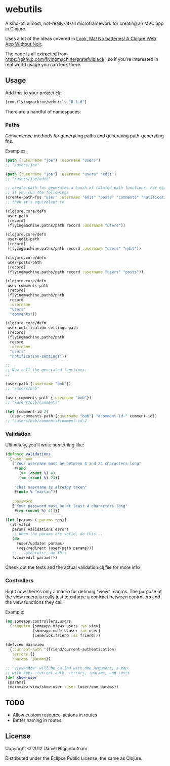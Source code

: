 # webutils

A kind-of, almost, not-really-at-all microframework for creating an
MVC app in Clojure.

Uses a lot of the ideas covered in
[Look, Ma! No batteries! A Clojure Web App Without Noir](http://www.flyingmachinestudios.com/programming/dissecting-gratefulplace/).

The code is all extracted from https://github.com/flyingmachine/gratefulplace , so if you're interested in real world usage you can look there.

## Usage

Add this to your project.clj:

```clojure
[com.flyingmachine/webutils "0.1.0"]
```

There are a handful of namespaces:

### Paths

Convenience methods for generating paths and generating
path-generating fns.

Examples:

```clojure
(path {:username "joe"} :username "users")
;; "/users/joe"

(path {:username "joe"} :username "users" "edit")
;; "/users/joe/edit"

;; create-path-fns generates a bunch of related path functions. For example,
;; if you run the following:
(create-path-fns "user" :username "edit" "posts" "comments" "notification-settings")
;; then it's equivalent to

(clojure.core/defn
 user-path
 [record]
 (flyingmachine.paths/path record :username "users"))

(clojure.core/defn
 user-edit-path
 [record]
 (flyingmachine.paths/path record :username "users" "edit"))

(clojure.core/defn
 user-posts-path
 [record]
 (flyingmachine.paths/path record :username "users" "posts"))

(clojure.core/defn
 user-comments-path
 [record]
 (flyingmachine.paths/path
  record
  :username
  "users"
  "comments"))

(clojure.core/defn
 user-notification-settings-path
 [record]
 (flyingmachine.paths/path
  record
  :username
  "users"
  "notification-settings"))

;; 
;; Now call the generated functions:
;;

(user-path {:username "bob"})
;; "/users/bob"

(user-comments-path {:username "bob"})
;; "/users/bob/comments"

(let [comment-id 2]
  (user-comments-path {:username "bob"} "#comment-id-" comment-id))
;; "/users/bob/comments#comment-id-2
```

### Validation

Ultimately, you'll write something like:

```clojure
(defonce validations
  {:username
   ["Your username must be between 4 and 24 characters long"
    #(and
      (>= (count %) 4)
      (<= (count %) 24))
    
    "That username is already taken"
    #(not= % "martin")]
   
   :password
   ["Your password must be at least 4 characters long"
    #(>= (count %) 4)]})

(let [params (:params res)]
  (if-valid
   params validations errors
   ;; When the params are valid, do this...
   (do
     (user/update! params)
     (res/redirect (user-path params)))
   ;; ...otherwise, do this
   (view/edit params)))
```

Check out the tests and the actual validation.clj file for more info

### Controllers

Right now there's only a macro for defining "view" macros. The purpose
of the view macro is really just to enforce a contract between
controllers and the view functions they call.

Example:

```clojure
(ns someapp.controllers.users
  (:require [someapp.views.users :as view]
            [someapp.models.user :as user]
            [cemerick.friend :as friend]))
  
(defview mainview
  {:current-auth '(friend/current-authentication)
   :errors {}
   :params 'params})

;; "view/show" will be called with one argument, a map
;; with keys :current-auth, :errors, :params, and :user
(def show-user
 [params]
 (mainview view/show-user :user (user/one params))
```

## TODO

* Allow custom resource-actions in routes
* Better naming in routes

## License

Copyright © 2012 Daniel Higginbotham

Distributed under the Eclipse Public License, the same as Clojure.
